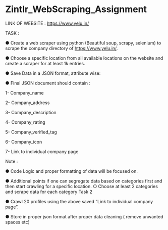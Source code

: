 # Zintlr_WebScraping_Assignment

LINK OF WEBSITE : https://www.yelu.in/

TASK : 

● Create a web scraper using python (Beautiful soup, scrapy, selenium)
to scrape the company directory of https://www.yelu.in/.

● Choose a specific location from all available locations on the website
and create a scraper for at least 1k entries.

● Save Data in a JSON format, attribute wise:

● Final JSON document should contain :

1- Company_name

2- Company_address

3- Company_description

4- Company_rating

5- Company_verified_tag

6- Company_icon

7- Link to individual company page

Note :

● Code Logic and proper formatting of data will be focused on.

● Additional points if one can segregate data based on categories first
and then start crawling for a specific location.
○ Choose at least 2 categories and scrape data for each category
Task 2

● Crawl 20 profiles using the above saved “Link to individual company
page”.

● Store in proper json format after proper data cleaning ( remove
unwanted spaces etc)
